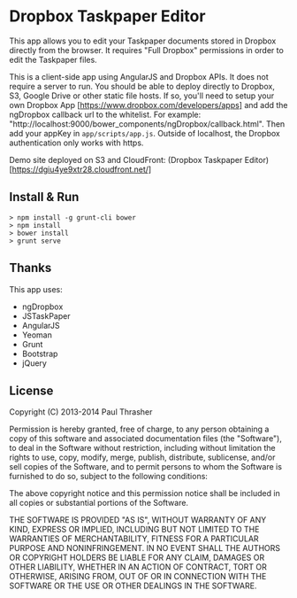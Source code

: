 Dropbox Taskpaper Editor
========================

This app allows you to edit your Taskpaper documents stored in Dropbox directly from the browser. It requires "Full Dropbox" permissions in order to edit the Taskpaper files.

This is a client-side app using AngularJS and Dropbox APIs. It does not require a server to run. You should be able to deploy directly to Dropbox, S3, Google Drive or other static file hosts. If so, you'll need to setup your own Dropbox App [https://www.dropbox.com/developers/apps] and add the ngDropbox callback url to the whitelist. For example: "http://localhost:9000/bower_components/ngDropbox/callback.html". Then add your appKey in `app/scripts/app.js`. Outside of localhost, the Dropbox authentication only works with https.

Demo site deployed on S3 and CloudFront: (Dropbox Taskpaper Editor)[https://dgiu4ye9xtr28.cloudfront.net/]

Install & Run
-------------

    > npm install -g grunt-cli bower
    > npm install
    > bower install
    > grunt serve

Thanks
------

This app uses:

- ngDropbox
- JSTaskPaper
- AngularJS
- Yeoman
- Grunt
- Bootstrap
- jQuery

License
-------

Copyright (C) 2013-2014 Paul Thrasher

Permission is hereby granted, free of charge, to any person obtaining a copy of this software and associated documentation files (the "Software"), to deal in the Software without restriction, including without limitation the rights to use, copy, modify, merge, publish, distribute, sublicense, and/or sell copies of the Software, and to permit persons to whom the Software is furnished to do so, subject to the following conditions:

The above copyright notice and this permission notice shall be included in all copies or substantial portions of the Software.

THE SOFTWARE IS PROVIDED "AS IS", WITHOUT WARRANTY OF ANY KIND, EXPRESS OR IMPLIED, INCLUDING BUT NOT LIMITED TO THE WARRANTIES OF MERCHANTABILITY, FITNESS FOR A PARTICULAR PURPOSE AND NONINFRINGEMENT. IN NO EVENT SHALL THE AUTHORS OR COPYRIGHT HOLDERS BE LIABLE FOR ANY CLAIM, DAMAGES OR OTHER LIABILITY, WHETHER IN AN ACTION OF CONTRACT, TORT OR OTHERWISE, ARISING FROM, OUT OF OR IN CONNECTION WITH THE SOFTWARE OR THE USE OR OTHER DEALINGS IN THE SOFTWARE.
